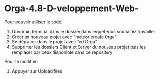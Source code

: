 # Orga-4.8-D-veloppement-Web-

Pour pouvoir utiliser le code:

1) Ouvrir un terminal dans le dossier dans lequel vous souhaitez travailler
2) Créer un nouveau projet avec "meteor create Orga"
3) Se déplacer dans le projet avec "cd Orga"
4) Supprimer les dossiers Client et Server du nouveau projet puis les remplacer par ceux disponible dans ce repository 

Pour le modifier:

1) Appuyer sur Upload files
	
